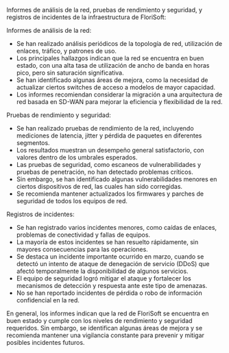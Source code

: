 Informes de análisis de la red, pruebas de rendimiento y seguridad, y registros de incidentes de la infraestructura de FloriSoft:

Informes de análisis de la red:
- Se han realizado análisis periódicos de la topología de red, utilización de enlaces, tráfico, y patrones de uso.
- Los principales hallazgos indican que la red se encuentra en buen estado, con una alta tasa de utilización de ancho de banda en horas pico, pero sin saturación significativa.
- Se han identificado algunas áreas de mejora, como la necesidad de actualizar ciertos switches de acceso a modelos de mayor capacidad.
- Los informes recomiendan considerar la migración a una arquitectura de red basada en SD-WAN para mejorar la eficiencia y flexibilidad de la red.

Pruebas de rendimiento y seguridad:
- Se han realizado pruebas de rendimiento de la red, incluyendo mediciones de latencia, jitter y pérdida de paquetes en diferentes segmentos.
- Los resultados muestran un desempeño general satisfactorio, con valores dentro de los umbrales esperados.
- Las pruebas de seguridad, como escaneos de vulnerabilidades y pruebas de penetración, no han detectado problemas críticos.
- Sin embargo, se han identificado algunas vulnerabilidades menores en ciertos dispositivos de red, las cuales han sido corregidas.
- Se recomienda mantener actualizados los firmwares y parches de seguridad de todos los equipos de red.

Registros de incidentes:
- Se han registrado varios incidentes menores, como caídas de enlaces, problemas de conectividad y fallas de equipos.
- La mayoría de estos incidentes se han resuelto rápidamente, sin mayores consecuencias para las operaciones.
- Se destaca un incidente importante ocurrido en marzo, cuando se detectó un intento de ataque de denegación de servicio (DDoS) que afectó temporalmente la disponibilidad de algunos servicios.
- El equipo de seguridad logró mitigar el ataque y fortalecer los mecanismos de detección y respuesta ante este tipo de amenazas.
- No se han reportado incidentes de pérdida o robo de información confidencial en la red.

En general, los informes indican que la red de FloriSoft se encuentra en buen estado y cumple con los niveles de rendimiento y seguridad requeridos. Sin embargo, se identifican algunas áreas de mejora y se recomienda mantener una vigilancia constante para prevenir y mitigar posibles incidentes futuros.
